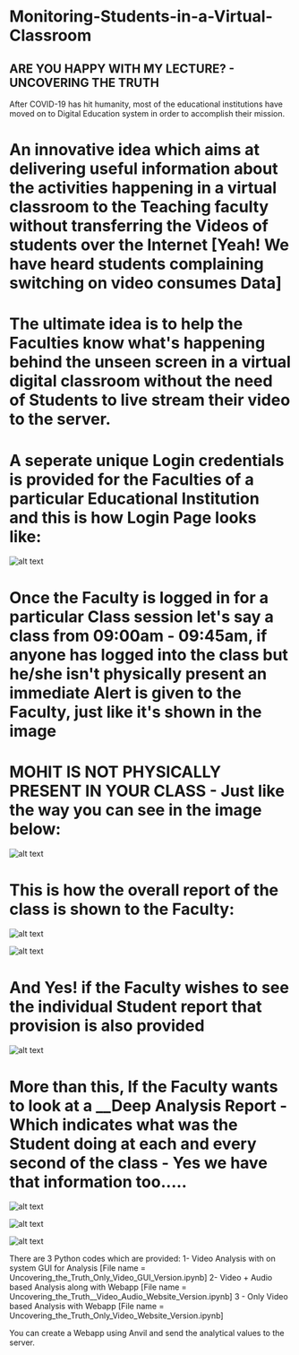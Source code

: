 # Monitoring-Students-in-a-Virtual-Classroom

## ARE YOU HAPPY WITH MY LECTURE? - UNCOVERING THE TRUTH

After COVID-19 has hit humanity, most of the educational institutions have moved on to Digital Education system in order to accomplish their mission.

# An innovative idea which aims at delivering useful information about the activities happening in a virtual classroom to the Teaching faculty without transferring the Videos of students over the Internet [Yeah! We have heard students complaining switching on video consumes Data]

# The ultimate idea is to help the Faculties know what's happening behind the unseen screen in a virtual digital classroom without the need of Students to live stream their video to the server.

# A seperate unique Login credentials is provided for the Faculties of a particular Educational Institution and this is how Login Page looks like:

![alt text](https://github.com/arnoldsachith/Monitoring-Students-Activities-in-a-Virtual-Classroom/blob/main/screenshots/Screenshot%20(1099).png)

# Once the Faculty is logged in for a particular Class session let's say a class from 09:00am - 09:45am, if anyone has logged into the class but he/she isn't physically present an immediate Alert is given to the Faculty, just like it's shown in the image

# MOHIT IS NOT PHYSICALLY PRESENT IN YOUR CLASS - Just like the way you can see in the image below:

![alt text](https://github.com/arnoldsachith/Monitoring-Students-Activities-in-a-Virtual-Classroom/blob/main/screenshots/Screenshot%20(1100).png)

# This is how the overall report of the class is shown to the Faculty:

![alt text](https://github.com/arnoldsachith/Monitoring-Students-Activities-in-a-Virtual-Classroom/blob/main/screenshots/Screenshot%20(1101).png)

![alt text](https://github.com/arnoldsachith/Monitoring-Students-Activities-in-a-Virtual-Classroom/blob/main/screenshots/Screenshot%20(1102).png)

# And Yes! if the Faculty wishes to see the individual Student report that provision is also provided

![alt text](https://github.com/arnoldsachith/Monitoring-Students-Activities-in-a-Virtual-Classroom/blob/main/screenshots/Screenshot%20(1104).png)

# More than this, If the Faculty wants to look at a __Deep Analysis Report - Which indicates what was the Student doing at each and every second of the class - Yes we have that information too.....

![alt text](https://github.com/arnoldsachith/Monitoring-Students-Activities-in-a-Virtual-Classroom/blob/main/screenshots/Screenshot%20(1107).png)

![alt text](https://github.com/arnoldsachith/Monitoring-Students-Activities-in-a-Virtual-Classroom/blob/main/screenshots/Screenshot%20(1108).png)

![alt text](https://github.com/arnoldsachith/Monitoring-Students-Activities-in-a-Virtual-Classroom/blob/main/screenshots/Screenshot%20(1109).png)

There are 3 Python codes which are provided:
1- Video Analysis with on system GUI for Analysis [File name = Uncovering_the_Truth_Only_Video_GUI_Version.ipynb]
2- Video + Audio based Analysis along with Webapp [File name = Uncovering_the_Truth__Video_Audio_Website_Version.ipynb]
3 - Only Video based Analysis with Webapp [File name = Uncovering_the_Truth_Only_Video_Website_Version.ipynb]

You can create a Webapp using Anvil and send the analytical values to the server.


